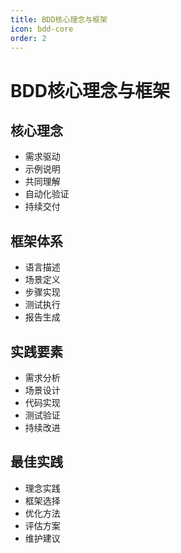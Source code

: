 ```yaml
---
title: BDD核心理念与框架
icon: bdd-core
order: 2
---
```


# BDD核心理念与框架

## 核心理念
- 需求驱动
- 示例说明
- 共同理解
- 自动化验证
- 持续交付

## 框架体系
- 语言描述
- 场景定义
- 步骤实现
- 测试执行
- 报告生成

## 实践要素
- 需求分析
- 场景设计
- 代码实现
- 测试验证
- 持续改进

## 最佳实践
- 理念实践
- 框架选择
- 优化方法
- 评估方案
- 维护建议
